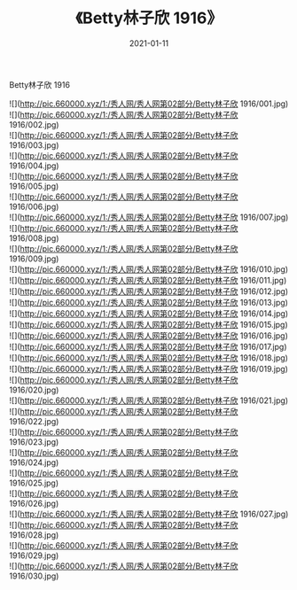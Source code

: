 ﻿---
layout: post
title:  《Betty林子欣 1916》
date:   2021-01-11
img: http://pic.660000.xyz/1:/秀人网/秀人网第02部分/Betty林子欣 1916/000.jpg
categories: [美女, 清纯, 唯美]
---

Betty林子欣 1916

  ![](http://pic.660000.xyz/1:/秀人网/秀人网第02部分/Betty林子欣 1916/001.jpg) <br> ![](http://pic.660000.xyz/1:/秀人网/秀人网第02部分/Betty林子欣 1916/002.jpg) <br> ![](http://pic.660000.xyz/1:/秀人网/秀人网第02部分/Betty林子欣 1916/003.jpg) <br> ![](http://pic.660000.xyz/1:/秀人网/秀人网第02部分/Betty林子欣 1916/004.jpg) <br> ![](http://pic.660000.xyz/1:/秀人网/秀人网第02部分/Betty林子欣 1916/005.jpg) <br> ![](http://pic.660000.xyz/1:/秀人网/秀人网第02部分/Betty林子欣 1916/006.jpg) <br> ![](http://pic.660000.xyz/1:/秀人网/秀人网第02部分/Betty林子欣 1916/007.jpg) <br> ![](http://pic.660000.xyz/1:/秀人网/秀人网第02部分/Betty林子欣 1916/008.jpg) <br> ![](http://pic.660000.xyz/1:/秀人网/秀人网第02部分/Betty林子欣 1916/009.jpg) <br> ![](http://pic.660000.xyz/1:/秀人网/秀人网第02部分/Betty林子欣 1916/010.jpg) <br> ![](http://pic.660000.xyz/1:/秀人网/秀人网第02部分/Betty林子欣 1916/011.jpg) <br> ![](http://pic.660000.xyz/1:/秀人网/秀人网第02部分/Betty林子欣 1916/012.jpg) <br> ![](http://pic.660000.xyz/1:/秀人网/秀人网第02部分/Betty林子欣 1916/013.jpg) <br> ![](http://pic.660000.xyz/1:/秀人网/秀人网第02部分/Betty林子欣 1916/014.jpg) <br> ![](http://pic.660000.xyz/1:/秀人网/秀人网第02部分/Betty林子欣 1916/015.jpg) <br> ![](http://pic.660000.xyz/1:/秀人网/秀人网第02部分/Betty林子欣 1916/016.jpg) <br> ![](http://pic.660000.xyz/1:/秀人网/秀人网第02部分/Betty林子欣 1916/017.jpg) <br> ![](http://pic.660000.xyz/1:/秀人网/秀人网第02部分/Betty林子欣 1916/018.jpg) <br> ![](http://pic.660000.xyz/1:/秀人网/秀人网第02部分/Betty林子欣 1916/019.jpg) <br> ![](http://pic.660000.xyz/1:/秀人网/秀人网第02部分/Betty林子欣 1916/020.jpg) <br> ![](http://pic.660000.xyz/1:/秀人网/秀人网第02部分/Betty林子欣 1916/021.jpg) <br> ![](http://pic.660000.xyz/1:/秀人网/秀人网第02部分/Betty林子欣 1916/022.jpg) <br> ![](http://pic.660000.xyz/1:/秀人网/秀人网第02部分/Betty林子欣 1916/023.jpg) <br> ![](http://pic.660000.xyz/1:/秀人网/秀人网第02部分/Betty林子欣 1916/024.jpg) <br> ![](http://pic.660000.xyz/1:/秀人网/秀人网第02部分/Betty林子欣 1916/025.jpg) <br> ![](http://pic.660000.xyz/1:/秀人网/秀人网第02部分/Betty林子欣 1916/026.jpg) <br> ![](http://pic.660000.xyz/1:/秀人网/秀人网第02部分/Betty林子欣 1916/027.jpg) <br> ![](http://pic.660000.xyz/1:/秀人网/秀人网第02部分/Betty林子欣 1916/028.jpg) <br> ![](http://pic.660000.xyz/1:/秀人网/秀人网第02部分/Betty林子欣 1916/029.jpg) <br> ![](http://pic.660000.xyz/1:/秀人网/秀人网第02部分/Betty林子欣 1916/030.jpg) <br>
